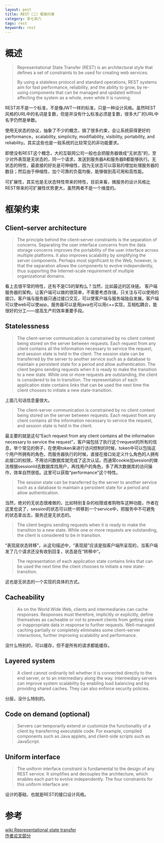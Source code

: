 ```yaml
---
layout: post
title: REST（二）框架约束
category: 杂七杂八
tags: rest
keywords: rest
---
```

# 概述
> Representational State Transfer (REST) is an architectural style that defines a set of constraints to be used for creating web services. 
> 
> By using a stateless protocol and standard operations, REST systems aim for fast performance, reliability, and the ability to grow, by re-using components that can be managed and updated without affecting the system as a whole, even while it is running.

REST并不是一个标准，不是像JWT一样的标准，只是一种设计风格。虽然REST风格的URL中的名词是复数，但是并没有什么标准必须是复数，很多大厂的URL中名字仍然是单数。

使用无状态的协议，抽象了不少的概念，搞了很多约束，会让系统获得更好的performance，scalability, simplicity, modifiability, visibility, portability, and reliability。其实这些也是一般系统的比较常见的非功能要求。

即使没有REST这个概念，大的互联网公司一般也会把服务器做成“无状态”的，至少对外表现是无状态的，同一个请求，发送到服务器A和服务器B都能够执行。无状态的特性，最直接的好处是可伸缩性，因为无状态可以容易的增加处理服务器的数目；然后由于伸缩性，加个可靠的负载均衡，能够做到高可用和高性能。

可扩展性，其实也是无状态特性带来的特性，目前来看，微服务的设计风格比REST带来的可扩展性优势更大，虽然两者不是一个维度的。

# 框架约束

## Client–server architecture
> The principle behind the client–server constraints is the separation of concerns. Separating the user interface concerns from the data storage concerns improves the portability of the user interface across multiple platforms. It also improves scalability by simplifying the server components. Perhaps most significant to the Web, however, is that the separation allows the components to evolve independently, thus supporting the Internet-scale requirement of multiple organizational domains.

看上去很平常的特性，还有不是CS的架构么？当然，比如最近的区块链。
客户端服务器的架构，让客户端可以做的很简单，不需要考虑存储，只关注与可以使用的接口，客户端与服务器只通过接口交互，可以使客户端与服务端独自发展。客户端可以使web可以使app，服务器可以是用java也可以用c++实现，互相松耦合，能很好的分工——提高生产的效率重要手段。

## Statelessness
> The client–server communication is constrained by no client context being stored on the server between requests. Each request from any client contains all the information necessary to service the request, and session state is held in the client. The session state can be transferred by the server to another service such as a database to maintain a persistent state for a period and allow authentication. The client begins sending requests when it is ready to make the transition to a new state. While one or more requests are outstanding, the client is considered to be in transition. The representation of each application state contains links that can be used the next time the client chooses to initiate a new state-transition.

上面几句话信息量很大。
> The client–server communication is constrained by no client context being stored on the server between requests. Each request from any client contains all the information necessary to service the request, and session state is held in the client. 

最主要的就是这句“Each request from any client contains all the information necessary to service the request”，客户端包括了执行这个request的所有的信息，举个常见的例子，在使用token来进行访问控制的时候，token中可以包括这个用户所拥有的角色，而服务器执行的时候，直接在接口处定义什么角色的人拥有此接口的权限，不用访问数据库就完成了这次认证。而通常cookie加session的做法根据sessionId去数据库找用户，再找用户的角色，多了两次数据库的访问操作，效率自然很低。这里可以获取“performance”这个特性。

> The session state can be transferred by the server to another service such as a database to maintain a persistent state for a period and allow authentication. 

当然，绝对的无状态很难做的，比如特别复杂的权限或者购物车这种功能，作者在这里也说了，session的状态可以统一转移到一个service中，把服务中不可避免的状态拿出去，服务还是无状态的。

> The client begins sending requests when it is ready to make the transition to a new state. While one or more requests are outstanding, the client is considered to be in transition. 

“表现层状态转移”，从这句描述中，“表现层”应该是指客户端所呈现的，当客户端发了几个请求还没有收到回复，状态是在“转移中”。

> The representation of each application state contains links that can be used the next time the client chooses to initiate a new state-transition.

这也是无状态的一个实现的具体的方式。


## Cacheability
> As on the World Wide Web, clients and intermediaries can cache responses. Responses must therefore, implicitly or explicitly, define themselves as cacheable or not to prevent clients from getting stale or inappropriate data in response to further requests. Well-managed caching partially or completely eliminates some client–server interactions, further improving scalability and performance.

没什么特别的，可以缓存，但不是所有的请求都能缓存。

## Layered system
> A client cannot ordinarily tell whether it is connected directly to the end server, or to an intermediary along the way. Intermediary servers can improve system scalability by enabling load balancing and by providing shared caches. They can also enforce security policies.

分层，没什么特别的。

## Code on demand (optional)
> Servers can temporarily extend or customize the functionality of a client by transferring executable code. For example, compiled components such as Java applets, and client-side scripts such as JavaScript.

## Uniform interface
> The uniform interface constraint is fundamental to the design of any REST service. It simplifies and decouples the architecture, which enables each part to evolve independently. The four constraints for this uniform interface are:

设计的基础，也就是REST的接口设计风格。

# 参考
[wiki Representational state transfer](https://en.wikipedia.org/wiki/Representational_state_transfer)  
[作者论文部分](https://www.ics.uci.edu/~fielding/pubs/dissertation/rest_arch_style.htm)
